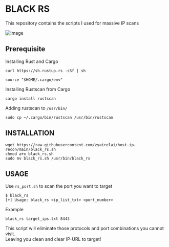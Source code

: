 # BLACK RS
This repository contains the scripts I used for massive IP scans

![image](https://github.com/zyairelai/black-rs/assets/49854907/b3f690c1-8ded-418a-b29e-115d44dc9fa7)


## Prerequisite
Installing Rust and  Cargo
```
curl https://sh.rustup.rs -sSf | sh
```
```
source "$HOME/.cargo/env"
```
Installing Rustscan from Cargo
```
cargo install rustscan
```
Adding rustscan to `/usr/bin/`
```
sudo cp ~/.cargo/bin/rustscan /usr/bin/rustscan
```

## INSTALLATION
```
wget https://raw.githubusercontent.com/zyairelai/host-ip-recon/main/black_rs.sh
chmod a+x black_rs.sh
sudo mv black_rs.sh /usr/bin/black_rs
```

## USAGE 
Use `rs_port.sh` to scan the port you want to target
```
$ black_rs
[+] Usage: black_rs <ip_list_txt> <port_number>
```
Example
```
black_rs target_ips.txt 8443
```
This script will eliminate those protocols and port combinations you cannot visit.  
Leaving you clean and clear IP-URL to target!
